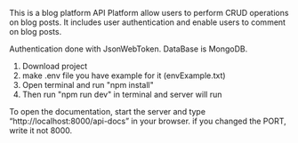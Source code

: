 This is a blog platform API
Platform allow users to perform CRUD operations on blog posts. It includes user authentication and enable users to comment on blog posts.

Authentication done with JsonWebToken.
DataBase is MongoDB.

1) Download project
2) make .env file you have example for it (envExample.txt) 
3) Open terminal and run "npm install"
4) Then run "npm run dev" in terminal and server will run

To open the documentation, start the server and type “http://localhost:8000/api-docs” in your browser.
if you changed the PORT, write it not 8000.
